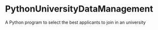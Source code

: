 # PythonUniversityDataManagement
A Python program to select the best applicants to join in an university
